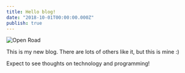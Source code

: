 ```yaml
---
title: Hello blog!
date: "2018-10-01T00:00:00.000Z"
publish: true
---
```


<script>
  import Image from "../../components/Image.svelte";
</script>

<Image src="posts-assets/hello-blog/banner.jpeg" alt="Open Road" />

This is my new blog. There are lots of others like it, but this is mine :)

Expect to see thoughts on technology and programming!

